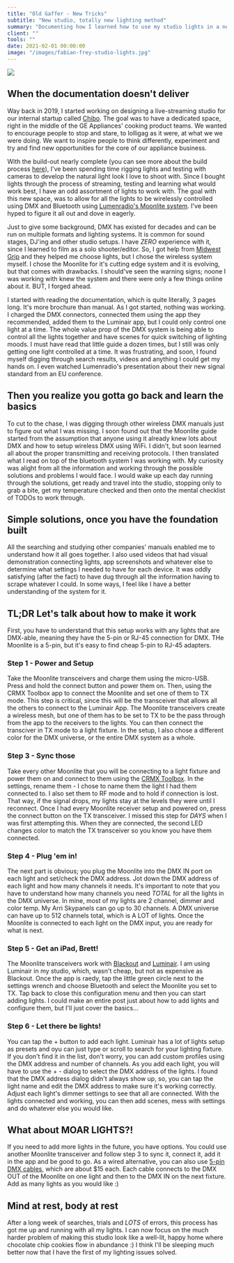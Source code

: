 ```yaml
---
title: "Old Gaffer - New Tricks"
subtitle: "New studio, totally new lighting method"
summary: "Documenting how I learned how to use my studio lights in a new way"
client: ""
tools: ""
date: 2021-02-01 00:00:00
image: "/images/fabian-frey-studio-lights.jpg"
---
```


![](/images/fabian-frey-studio-lights.jpg)

## When the documentation doesn't deliver

Way back in 2019, I started working on designing a live-streaming studio for our internal startup called [Chibo](https://cookwithchibo.com). The goal was to have a dedicated space, right in the middle of the GE Appliances' cooking product teams. We wanted to encourage people to stop and stare, to lolligag as it were, at what we we were doing. We want to inspire people to think differently, experiment and try and find new opportunities for the core of our appliance business.

With the build-out nearly complete (you can see more about the build process [here](/posts/new-year-new-studio)), I've been spending time rigging lights and testing with cameras to develop the natural light look I love to shoot with. Since I bought lights through the process of streaming, testing and learning what would work best, I have an odd assortment of lights to work with. The goal with this new space, was to allow for all the lights to be wirelessly controlled using DMX and Bluetooth using [Lumenradio's Moonlite system](https://lumenradio/com/moonlite). I've been hyped to figure it all out and dove in eagerly.

Just to give some background, DMX has existed for decades and can be run on multiple formats and lighting systems. It is common for sound stages, DJ'ing and other studio setups. I have _ZERO_ experience with it, since I learned to film as a solo shooter/editor. So, I got help from [Midwest Grip](http://midwestgrip.com) and they helped me choose lights, but I chose the wireless system myself. I chose the Moonlite for it's cutting edge system and it is evolving, but that comes with drawbacks. I should've seen the warning signs; noone I was working with knew the system and there were only a few things online about it. BUT, I forged ahead.

I started with reading the documentation, which is quite literally, 3 pages long. It's more brochure than manual. As I got started, nothing was working. I charged the DMX connectors, connected them using the app they recommended, added them to the Luminair app, but I could only control one light at a time. The whole value prop of the DMX system is being able to control all the lights together and have scenes for quick switching of lighting moods. I must have read that little guide a dozen times, but I still was only getting one light controlled at a time. It was frustrating, and soon, I found myself digging through search results, videos and anything I could get my hands on. I even watched Lumenradio's presentation about their new signal standard from an EU conference.

## Then you realize you gotta go back and learn the basics

To cut to the chase, I was digging through other wireless DMX manuals just to figure out what I was missing. I soon found out that the Moonlite guide started from the assumption that anyone using it already knew lots about DMX and how to setup wireless DMX using WiFi. I didn't, but soon learned all about the proper transmitting and receiving protocols. I then translated what I read on top of the bluetooth system I was working with. My curiosity was alight from all the information and working through the possible solutions and problems I would face. I would wake up each day running through the solutions, get ready and travel into the studio, stopping only to grab a bite, get my temperature checked and then onto the mental checklist of TODOs to work through.

## Simple solutions, once you have the foundation built

All the searching and studying other companies' manuals enabled me to understand how it all goes together. I also used videos that had visual demonstration connecting lights, app screenshots and whatever else to determine what settings I needed to have for each device. It was oddly satisfying (after the fact) to have dug through all the information having to scrape whatever I could. In some ways, I feel like I have a better understanding of the system for it.

## TL;DR Let's talk about how to make it work

First, you have to understand that this setup works with any lights that are DMX-able, meaning they have the 5-pin or RJ-45 connection for DMX. THe Moonlite is a 5-pin, but it's easy to find cheap 5-pin to RJ-45 adapters.

### Step 1 - Power and Setup

Take the Moonlite transceivers and charge them using the micro-USB. Press and hold the connect button and power them on. Then, using the CRMX Toolbox app to connect the Moonlite and set one of them to TX mode. This step is critical, since this will be the transceiver that allows all the others to connect to the Luminair App. The Moonlite transceivers create a wireless mesh, but one of them has to be set to TX to be the pass through from the app to the receivers to the lights. You can then connect the transciver in TX mode to a light fixture. In the setup, I also chose a different color for the DMX universe, or the entire DMX system as a whole.

### Step 3 - Sync those

Take every other Moonlite that you will be connecting to a light fixture and power them on and connect to them using the [CRMX Toolbox](https://apps.apple.com/us/app/crmx-toolbox/id1443673829). In the settings, rename them - I chose to name them the light I had them connected to. I also set them to RF mode and to hold if connection is lost. That way, if the signal drops, my lights stay at the levels they were until I reconnect. Once I had every Moonlite receiver setup and powered on, press the connect button on the TX transceiver. I missed this step for _DAYS_ when I was first attempting this. When they are connected, the second LED changes color to match the TX transceiver so you know you have them connected.

### Step 4 - Plug 'em in!

The next part is obvious; you plug the Moonlite into the DMX IN port on each light and set/check the DMX address. Jot down the DMX address of each light and how many channels it needs. It's important to note that you have to understand how many channels you need _TOTAL_ for all the lights in the DMX universe. In mine, most of my lights are 2 channel, dimmer and color temp. My Arri Skypanels can go up to 30 channels. A DMX universe can have up to 512 channels total, which is A LOT of lights. Once the Moonlite is connected to each light on the DMX input, you are ready for what is next.

### Step 5 - Get an iPad, Brett!

The Moonlite transceivers work with [Blackout](https://www.blackout-app.com/) and [Luminair](http://synthe-fx.com/products/luminair). I am using Luminair in my studio, which, wasn't cheap, but not as expensive as Blackout. Once the app is raedy, tap the little green circle next to the settings wrench and choose Bluetooth and select the Moonlite you set to TX. Tap back to close this configuration menu and then you can start adding lights. I could make an entire post just about how to add lights and configure them, but I'll just cover the basics...

### Step 6 - Let there be lights!

You can tap the + button to add each light. Luminair has a lot of lights setup as presets and oyu can just type or scroll to search for your lighting fixture. If you don't find it in the list, don't worry, you can add custom profiles using the DMX address and number of channels. As you add each light, you will have to use the + - dialog to select the DMX address of the lights. I found that the DMX address dialog didn't always show up, so, you can tap the light name and edit the DMX address to make sure it's working correctly. Adjust each light's dimmer settings to see that all are connected. With the lights connected and working, you can then add scenes, mess with settings and do whatever else you would like.

## What about MOAR LIGHTS?!

If you need to add more lights in the future, you have options. You could use another Moonlite transceiver and follow step 3 to sync it, connect it, add it in the app and be good to go. As a wired alternative, you can also use [5-pin DMX cables](https://www.bhphotovideo.com/c/product/1449936-REG/kopul_dmx55p_025_s_studio_5_pin_dmx_cable.html), which are about \$15 each. Each cable connects to the DMX OUT of the Moonlite on one light and then to the DMX IN on the next fixture. Add as many lights as you would like :)

## Mind at rest, body at rest

After a long week of searches, trials and _LOTS_ of errors, this process has got me up and running with all my lights. I can now focus on the much harder problem of making this studio look like a well-lit, happy home where chocolate chip cookies flow in abundance :) I think I'll be sleeping much better now that I have the first of my lighting issues solved.
